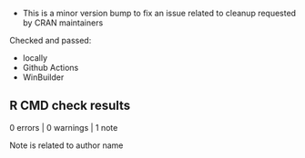 * This is a minor version bump to fix an issue related to cleanup requested by CRAN maintainers

Checked and passed:
- locally
- Github Actions
- WinBuilder

## R CMD check results

0 errors | 0 warnings | 1 note

Note is related to author name
